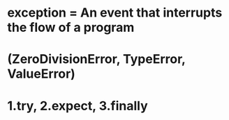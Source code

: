 # exception = An event that interrupts the flow of a program

# (ZeroDivisionError, TypeError, ValueError)

# 1.try, 2.expect, 3.finally
